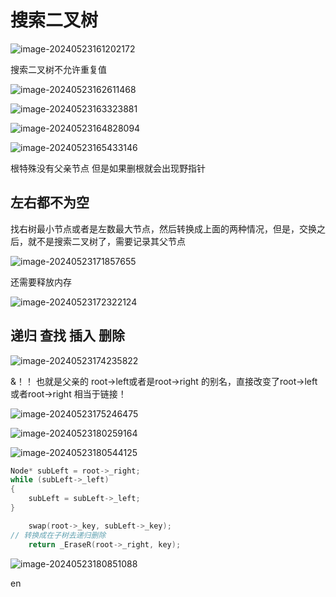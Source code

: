 # 搜索二叉树

![image-20240523161202172](C:\Users\30780\AppData\Roaming\Typora\typora-user-images\image-20240523161202172.png)

搜索二叉树不允许重复值

![image-20240523162611468](C:\Users\30780\AppData\Roaming\Typora\typora-user-images\image-20240523162611468.png)

![image-20240523163323881](C:\Users\30780\AppData\Roaming\Typora\typora-user-images\image-20240523163323881.png)

![image-20240523164828094](C:\Users\30780\AppData\Roaming\Typora\typora-user-images\image-20240523164828094.png)



![image-20240523165433146](C:\Users\30780\AppData\Roaming\Typora\typora-user-images\image-20240523165433146.png)

根特殊没有父亲节点 但是如果删根就会出现野指针

## 左右都不为空

找右树最小节点或者是左数最大节点，然后转换成上面的两种情况，但是，交换之后，就不是搜索二叉树了，需要记录其父节点 

 ![image-20240523171857655](C:\Users\30780\AppData\Roaming\Typora\typora-user-images\image-20240523171857655.png)

还需要释放内存

![image-20240523172322124](C:\Users\30780\AppData\Roaming\Typora\typora-user-images\image-20240523172322124.png)

##  **递归 查找 插入 删除**

![image-20240523174235822](C:\Users\30780\AppData\Roaming\Typora\typora-user-images\image-20240523174235822.png)

&！！  也就是父亲的 root->left或者是root->right 的别名，直接改变了root->left或者root->right 相当于链接！



![image-20240523175246475](C:\Users\30780\AppData\Roaming\Typora\typora-user-images\image-20240523175246475.png)

  ![image-20240523180259164](C:\Users\30780\AppData\Roaming\Typora\typora-user-images\image-20240523180259164.png)

![image-20240523180544125](C:\Users\30780\AppData\Roaming\Typora\typora-user-images\image-20240523180544125.png)

```C++
Node* subLeft = root->_right;
while (subLeft->_left)
{
	subLeft = subLeft->_left;
}

	swap(root->_key, subLeft->_key);
// 转换成在子树去递归删除
	return _EraseR(root->_right, key);
```

![image-20240523180851088](C:\Users\30780\AppData\Roaming\Typora\typora-user-images\image-20240523180851088.png)

en

